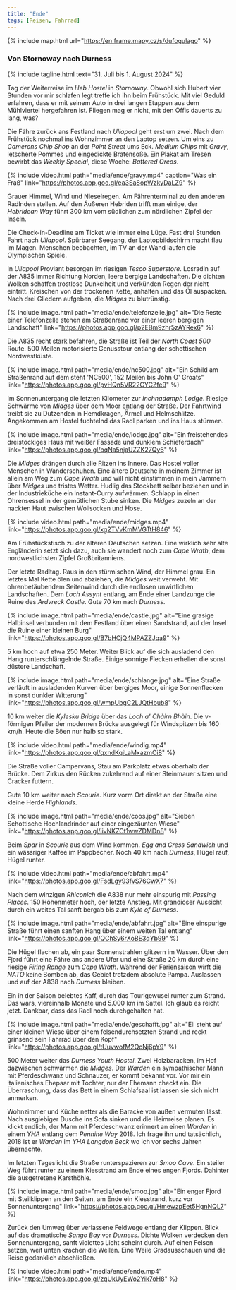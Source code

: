 ```yaml
---
title: "Ende"
tags: [Reisen, Fahrrad]
---
```


{% include map.html url="https://en.frame.mapy.cz/s/dufogulago" %}

### Von Stornoway nach Durness

{% include tagline.html text="31. Juli bis 1. August 2024" %}

Tag der Weiterreise im _Heb Hostel_ in _Stornoway_.
Obwohl sich Hubert vier Stunden vor mir schlafen legt treffe ich ihn beim Frühstück.
Mit viel Geduld erfahren, dass er mit seinem Auto in drei langen Etappen aus dem Mühlviertel hergefahren ist.
Fliegen mag er nicht, mit den Öffis dauerts zu lang, was?

Die Fähre zurück ans Festland nach _Ullapool_ geht erst um zwei.
Nach dem Frühstück nochmal ins Wohnzimmer an den Laptop setzen.
Um eins zu _Camerons Chip Shop_ an der _Point Street_ ums Eck.
_Medium Chips_ mit _Gravy_, letscherte Pommes und eingedickte Bratensoße.
Ein Plakat am Tresen bewirbt das _Weekly Special_, diese Woche: _Battered Oreos_.

{% include video.html path="media/ende/gravy.mp4" caption="Was ein Fraß" link="https://photos.app.goo.gl/ea3Sa8opWzkyDaLZ9" %}

Grauer Himmel, Wind und Nieselregen.
Am Fährenterminal zu den anderen Radlnden stellen.
Auf den Äußeren Hebriden trifft man einige, der _Hebridean Way_ führt 300 km vom südlichen zum nördlichen Zipfel der Inseln.

Die Check-in-Deadline am Ticket wie immer eine Lüge.
Fast drei Stunden Fahrt nach _Ullapool_.
Spürbarer Seegang, der Laptopbildschirm macht flau im Magen.
Menschen beobachten, im TV an der Wand laufen die Olympischen Spiele.

In _Ullapool_ Proviant besorgen im riesigen _Tesco Superstore_.
Losradln auf der A835 immer Richtung Norden, leere bergige Landschaften.
Die dichten Wolken schaffen trostlose Dunkelheit und verkünden Regen der nicht eintritt.
Kreischen von der trockenen Kette, anhalten und das Öl auspacken.
Nach drei Gliedern aufgeben, die _Midges_ zu blutrünstig.

{% include image.html path="media/ende/telefonzelle.jpg" alt="Die Reste einer Telefonzelle stehen am Straßenrand vor einer leeren bergigen Landschaft" link="https://photos.app.goo.gl/p2EBm9zhr5zAYRex6" %}

Die A835 recht stark befahren, die Straße ist Teil der _North Coast 500_ Route.
500 Meilen motorisierte Genusstour entlang der schottischen Nordwestküste.

{% include image.html path="media/ende/nc500.jpg" alt="Ein Schild am Straßenrand auf dem steht 'NC500', 152 Meilen bis John O' Groats" link="https://photos.app.goo.gl/pvHQn5VR22CYCZfe9" %}

Im Sonnenuntergang die letzten Kilometer zur _Inchnadamph Lodge_.
Riesige Schwärme von _Midges_ über dem Moor entlang der Straße.
Der Fahrtwind treibt sie zu Dutzenden in Hemdkragen, Ärmel und Helmschlitze.
Angekommen am Hostel fuchtelnd das Radl parken und ins Haus stürmen.

{% include image.html path="media/ende/lodge.jpg" alt="Ein freistehendes dreistöckiges Haus mit weißer Fassade und dunklem Schieferdach" link="https://photos.app.goo.gl/bqNa5njaUZZK27Qy6" %}

Die _Midges_ drängen durch alle Ritzen ins Innere.
Das Hostel voller Menschen in Wanderschuhen.
Eine ältere Deutsche in meinem Zimmer ist allein am Weg zum _Cape Wrath_ und will nicht einstimmen in mein Jammern über _Midges_ und tristes Wetter.
Hudlig das Stockbett selber beziehen und in der Industrieküche ein Instant-Curry aufwärmen.
Schlapp in einen Ohrensessel in der gemütlichen Stube sinken.
Die _Midges_ zuzeln an der nackten Haut zwischen Wollsocken und Hose.

{% include video.html path="media/ende/midges.mp4" link="https://photos.app.goo.gl/xg2TVvKmMVGTtH846" %}

Am Frühstückstisch zu der älteren Deutschen setzen.
Eine wirklich sehr alte Engländerin setzt sich dazu, auch sie wandert noch zum _Cape Wrath_, dem nordwestlichsten Zipfel Großbritanniens.

Der letzte Radltag.
Raus in den stürmischen Wind, der Himmel grau.
Ein letztes Mal Kette ölen und abziehen, die _Midges_ weit verweht.
Mit ohrenbetäubendem Seitenwind durch die endlosen unwirtlichen Landschaften.
Dem _Loch Assynt_ entlang, am Ende einer Landzunge die Ruine des _Ardvreck Castle_.
Gute 70 km nach _Durness_.

{% include image.html path="media/ende/castle.jpg" alt="Eine grasige Halbinsel verbunden mit dem Festland über einen Sandstrand, auf der Insel die Ruine einer kleinen Burg" link="https://photos.app.goo.gl/B7bHCjQ4MPAZZJqa9" %}

5 km hoch auf etwa 250 Meter.
Weiter Blick auf die sich ausladend den Hang runterschlängelnde Straße.
Einige sonnige Flecken erhellen die sonst düstere Landschaft.

{% include image.html path="media/ende/schlange.jpg" alt="Eine Straße verläuft in ausladenden Kurven über bergiges Moor, einige Sonnenflecken in sonst dunkler Witterung" link="https://photos.app.goo.gl/wmpUbgC2LJQtHbub8" %}

10 km weiter die _Kylesku Bridge_ über das _Loch a' Chàirn Bhàin_.
Die v-förmigen Pfeiler der modernen Brücke ausgelegt für Windspitzen bis 160 km/h.
Heute die Böen nur halb so stark.

{% include video.html path="media/ende/windig.mp4" link="https://photos.app.goo.gl/qxndKqiLaMxazmCi8" %}

Die Straße voller Campervans, Stau am Parkplatz etwas oberhalb der Brücke.
Dem Zirkus den Rücken zukehrend auf einer Steinmauer sitzen und Cracker futtern.

Gute 10 km weiter nach _Scourie_.
Kurz vorm Ort direkt an der Straße eine kleine Herde _Highlands_.

{% include image.html path="media/ende/coos.jpg" alt="Sieben Schottische Hochlandrinder auf einer eingezäunten Wiese" link="https://photos.app.goo.gl/iivNKZCt1wwZDMDn8" %}

Beim _Spar_ in _Scourie_ aus dem Wind kommen.
_Egg and Cress Sandwich_ und ein wässriger Kaffee im Pappbecher.
Noch 40 km nach _Durness_, Hügel rauf, Hügel runter.

{% include video.html path="media/ende/abfahrt.mp4" link="https://photos.app.goo.gl/FsdLgy93fvS76CwX7" %}

Nach dem winzigen _Rhiconich_ die A838 nur mehr einspurig mit _Passing Places_.
150 Höhenmeter hoch, der letzte Anstieg.
Mit grandioser Aussicht durch ein weites Tal sanft bergab bis zum _Kyle of Durness_.

{% include image.html path="media/ende/abfahrt.jpg" alt="Eine einspurige Straße führt einen sanften Hang über einem weiten Tal entlang" link="https://photos.app.goo.gl/QChSy6rXoBE3qYb99" %}

Die Hügel flachen ab, ein paar Sonnenstrahlen glitzern im Wasser.
Über den Fjord führt eine Fähre ans andere Ufer und eine Straße 20 km durch eine riesige _Firing Range_ zum _Cape Wrath_.
Während der Feriensaison wirft die _NATO_ keine Bomben ab, das Gebiet trotzdem absolute Pampa.
Auslassen und auf der A838 nach _Durness_ bleiben.

Ein in der Saison belebtes Kaff, durch das Tourigewusel runter zum Strand.
Das wars, viereinhalb Monate und 5.000 km im Sattel.
Ich glaub es reicht jetzt.
Dankbar, dass das Radl noch durchgehalten hat.

{% include image.html path="media/ende/geschafft.jpg" alt="Eli steht auf einer kleinen Wiese über einem felsendurchsetzten Strand und reckt grinsend sein Fahrrad über den Kopf" link="https://photos.app.goo.gl/tUuvwofM2QcNj6pY9" %}

500 Meter weiter das _Durness Youth Hostel_.
Zwei Holzbaracken, im Hof dazwischen schwärmen die _Midges_.
Der _Warden_ ein sympathischer Mann mit Pferdeschwanz und Schnauzer, er kommt bekannt vor.
Vor mir ein italienisches Ehepaar mit Tochter, nur der Ehemann checkt ein.
Die Überraschung, dass das Bett in einem Schlafsaal ist lassen sie sich nicht anmerken.

Wohnzimmer und Küche netter als die Baracke von außen vermuten lässt.
Nach ausgiebiger Dusche ins Sofa sinken und die Heimreise planen.
Es klickt endlich, der Mann mit Pferdeschwanz erinnert an einen _Warden_ in einem _YHA_ entlang dem _Pennine Way_ 2018.
Ich frage ihn und tatsächlich, 2018 ist er _Warden_ im _YHA Langdon Beck_ wo ich vor sechs Jahren übernachte.

Im letzten Tageslicht die Straße runterspazieren zur _Smoo Cave_.
Ein steiler Weg führt runter zu einem Kiesstrand am Ende eines engen Fjords.
Dahinter die ausgetretene Karsthöhle.

{% include image.html path="media/ende/smoo.jpg" alt="Ein enger Fjord mit Steilklippen an den Seiten, am Ende ein Kiesstrand, kurz vor Sonnenuntergang" link="https://photos.app.goo.gl/HmewzpEet5HgnNQL7" %}

Zurück den Umweg über verlassene Feldwege entlang der Klippen.
Blick auf das dramatische _Sango Bay_ vor _Durness_.
Dichte Wolken verdecken den Sonnenuntergang, sanft violettes Licht scheint durch.
Auf einen Felsen setzen, weit unten krachen die Wellen.
Eine Weile Gradausschauen und die Reise gedanklich abschließen.

{% include video.html path="media/ende/ende.mp4" link="https://photos.app.goo.gl/zqUkUyEWo2Yik7oH8" %}

